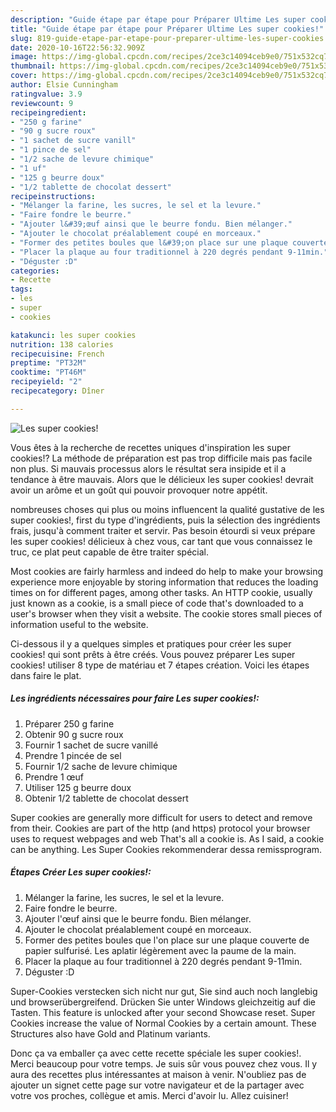 ```yaml
---
description: "Guide étape par étape pour Préparer Ultime Les super cookies!"
title: "Guide étape par étape pour Préparer Ultime Les super cookies!"
slug: 819-guide-etape-par-etape-pour-preparer-ultime-les-super-cookies
date: 2020-10-16T22:56:32.909Z
image: https://img-global.cpcdn.com/recipes/2ce3c14094ceb9e0/751x532cq70/les-super-cookies-photo-principale-de-la-recette.jpg
thumbnail: https://img-global.cpcdn.com/recipes/2ce3c14094ceb9e0/751x532cq70/les-super-cookies-photo-principale-de-la-recette.jpg
cover: https://img-global.cpcdn.com/recipes/2ce3c14094ceb9e0/751x532cq70/les-super-cookies-photo-principale-de-la-recette.jpg
author: Elsie Cunningham
ratingvalue: 3.9
reviewcount: 9
recipeingredient:
- "250 g farine"
- "90 g sucre roux"
- "1 sachet de sucre vanill"
- "1 pince de sel"
- "1/2 sache de levure chimique"
- "1 uf"
- "125 g beurre doux"
- "1/2 tablette de chocolat dessert"
recipeinstructions:
- "Mélanger la farine, les sucres, le sel et la levure."
- "Faire fondre le beurre."
- "Ajouter l&#39;œuf ainsi que le beurre fondu. Bien mélanger."
- "Ajouter le chocolat préalablement coupé en morceaux."
- "Former des petites boules que l&#39;on place sur une plaque couverte de papier sulfurisé. Les aplatir légèrement avec la paume de la main."
- "Placer la plaque au four traditionnel à 220 degrés pendant 9-11min."
- "Déguster :D"
categories:
- Recette
tags:
- les
- super
- cookies

katakunci: les super cookies 
nutrition: 138 calories
recipecuisine: French
preptime: "PT32M"
cooktime: "PT46M"
recipeyield: "2"
recipecategory: Dîner

---
```



![Les super cookies!](https://img-global.cpcdn.com/recipes/2ce3c14094ceb9e0/751x532cq70/les-super-cookies-photo-principale-de-la-recette.jpg)

Vous êtes à la recherche de recettes uniques d'inspiration les super cookies!? La méthode de préparation est pas trop difficile mais pas facile non plus. Si mauvais processus alors le résultat sera insipide et il a tendance à être mauvais. Alors que le délicieux les super cookies! devrait avoir un arôme et un goût qui pouvoir provoquer notre appétit.

nombreuses choses qui plus ou moins influencent la qualité gustative de les super cookies!, first du type d'ingrédients, puis la sélection des ingrédients frais, jusqu'à comment traiter et servir. Pas besoin étourdi si veux prépare les super cookies! délicieux à chez vous, car tant que vous connaissez le truc, ce plat peut capable de être traiter spécial.

Most cookies are fairly harmless and indeed do help to make your browsing experience more enjoyable by storing information that reduces the loading times on for different pages, among other tasks. An HTTP cookie, usually just known as a cookie, is a small piece of code that&#39;s downloaded to a user&#39;s browser when they visit a website. The cookie stores small pieces of information useful to the website.


Ci-dessous il y a quelques simples et pratiques pour créer les super cookies! qui sont prêts à être créés. Vous pouvez préparer Les super cookies! utiliser 8 type de matériau et 7 étapes création. Voici les étapes dans faire le plat.

<!--inarticleads1-->

##### Les ingrédients nécessaires pour faire Les super cookies!:

1. Préparer 250 g farine
1. Obtenir 90 g sucre roux
1. Fournir 1 sachet de sucre vanillé
1. Prendre 1 pincée de sel
1. Fournir 1/2 sache de levure chimique
1. Prendre 1 œuf
1. Utiliser 125 g beurre doux
1. Obtenir 1/2 tablette de chocolat dessert


Super cookies are generally more difficult for users to detect and remove from their. Cookies are part of the http (and https) protocol your browser uses to request webpages and web That&#39;s all a cookie is. As I said, a cookie can be anything. Les Super Cookies rekommenderar dessa remissprogram. 

<!--inarticleads2-->

##### Étapes Créer Les super cookies!:

1. Mélanger la farine, les sucres, le sel et la levure.
1. Faire fondre le beurre.
1. Ajouter l&#39;œuf ainsi que le beurre fondu. Bien mélanger.
1. Ajouter le chocolat préalablement coupé en morceaux.
1. Former des petites boules que l&#39;on place sur une plaque couverte de papier sulfurisé. Les aplatir légèrement avec la paume de la main.
1. Placer la plaque au four traditionnel à 220 degrés pendant 9-11min.
1. Déguster :D


Super-Cookies verstecken sich nicht nur gut, Sie sind auch noch langlebig und browserübergreifend. Drücken Sie unter Windows gleichzeitig auf die Tasten. This feature is unlocked after your second Showcase reset. Super Cookies increase the value of Normal Cookies by a certain amount. These Structures also have Gold and Platinum variants. 


Donc ça va emballer ça avec cette recette spéciale les super cookies!. Merci beaucoup pour votre temps. Je suis sûr vous pouvez chez vous. Il y aura des recettes plus  intéressantes at maison à venir. N'oubliez pas de ajouter un signet cette page sur votre navigateur et de la partager avec votre vos proches, collègue et amis. Merci d'avoir lu. Allez cuisiner!

